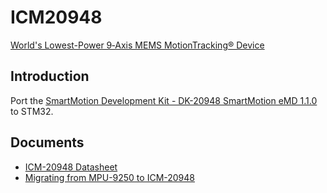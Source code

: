 # ICM20948
[World's Lowest-Power 9‑Axis MEMS MotionTracking® Device](https://invensense.tdk.com/products/motion-tracking/9-axis/icm-20948/)

## Introduction
Port the [SmartMotion Development Kit - DK-20948 SmartMotion eMD 1.1.0](https://invensense.tdk.com/developers/software-downloads/#smartmotion) to STM32.

## Documents
- [ICM-20948 Datasheet](https://invensense.tdk.com/wp-content/uploads/2021/10/DS-000189-ICM-20948-v1.5.pdf)
- [Migrating from MPU-9250 to ICM-20948](https://invensense.tdk.com/wp-content/uploads/2018/10/AN-000146-v2.0-TDK_Migration_MPU_9250toICM-20948.pdf)
